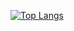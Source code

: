 [![Top Langs](https://github-readme-stats.vercel.app/api/top-langs/?username=TommasoBarberis)](https://github.com/anuraghazra/github-readme-stats)

